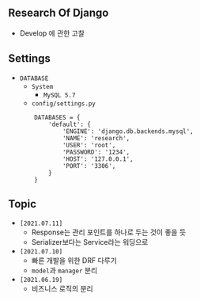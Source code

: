 ## Research Of Django
 - Develop 에 관한 고찰

## Settings

- `DATABASE`
    - `System`
      - `MySQL 5.7`
    - `config/settings.py`
    ```text
        DATABASES = {
            'default': {
                'ENGINE': 'django.db.backends.mysql',
                'NAME': 'research',
                'USER': 'root',
                'PASSWORD': '1234',
                'HOST': '127.0.0.1',
                'PORT': '3306',
            }
        }
    ```

## Topic
  - `[2021.07.11]`
    - Response는 관리 포인트를 하나로 두는 것이 좋을 듯
    - Serializer보다는 Service라는 워딩으로  
  - `[2021.07.10]` 
    - 빠른 개발을 위한 DRF 다루기
    - `model`과 `manager` 분리  
  - `[2021.06.19]`
    - 비즈니스 로직의 분리
